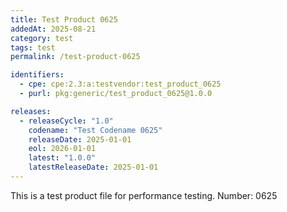 ```yaml
---
title: Test Product 0625
addedAt: 2025-08-21
category: test
tags: test
permalink: /test-product-0625

identifiers:
  - cpe: cpe:2.3:a:testvendor:test_product_0625
  - purl: pkg:generic/test_product_0625@1.0.0

releases:
  - releaseCycle: "1.0"
    codename: "Test Codename 0625"
    releaseDate: 2025-01-01
    eol: 2026-01-01
    latest: "1.0.0"
    latestReleaseDate: 2025-01-01
---
```


This is a test product file for performance testing. Number: 0625
